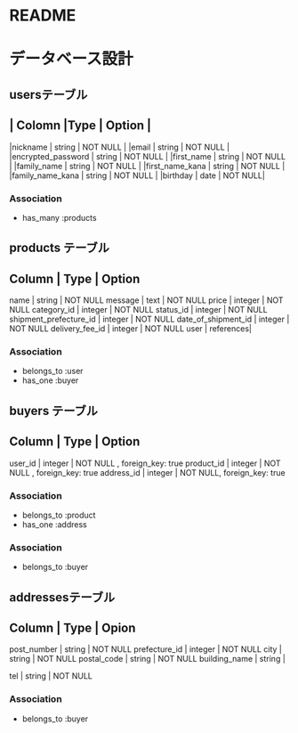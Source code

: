 # README

# データベース設計
 ## usersテーブル
| Colomn                 |Type    | Option |
----------------------------------------------
|nickname               | string | NOT NULL |
|email                  | string | NOT NULL |
|encrypted_password    | string | NOT NULL  |
|first_name            | string | NOT NULL  |
|family_name           | string | NOT NULL  |
|first_name_kana        | string | NOT NULL |
|family_name_kana       | string | NOT NULL |
|birthday                | date   | NOT NULL|

### Association
- has_many :products


## products テーブル

Column              | Type | Option
------------------------------
name                   | string  | NOT NULL
message                |  text   | NOT NULL
price                  | integer | NOT NULL
category_id            | integer | NOT NULL
status_id              | integer | NOT NULL
shipment_prefecture_id | integer | NOT NULL
date_of_shipment_id    | integer | NOT NULL
delivery_fee_id        | integer | NOT NULL
user                   | references|

### Association
- belongs_to :user
- has_one :buyer

## buyers テーブル
Column      | Type    | Option
-------------------------------
user_id     | integer | NOT NULL , foreign_key: true
product_id  | integer | NOT NULL , foreign_key: true
address_id  | integer | NOT NULL,  foreign_key: true

### Association
- belongs_to :product
- has_one :address


 ### Association
- belongs_to :buyer

## addressesテーブル
Column         | Type    | Opion
---------------------------------------
post_number    | string  | NOT NULL
prefecture_id  | integer | NOT NULL
city           | string  | NOT NULL
postal_code    | string  | NOT NULL
building_name  | string  |

tel         | string | NOT NULL

### Association
 - belongs_to :buyer
